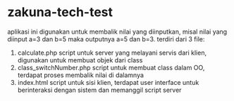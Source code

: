 # zakuna-tech-test

aplikasi ini digunakan untuk membalik nilai yang diinputkan, misal nilai yang diinput a=3 dan b=5 maka outputnya a=5 dan b=3.
terdiri dari 3 file:
1. calculate.php
   script untuk server yang melayani servis dari klien, digunakan untuk membuat objek dari class
2. class_switchNumber.php
   script untuk membuat class dalam OO, terdapat proses membalik nilai di dalamnya
3. index.html
   script untuk sisi klien, terdapat user interface untuk berinteraksi dengan sistem dan memanggil script server
